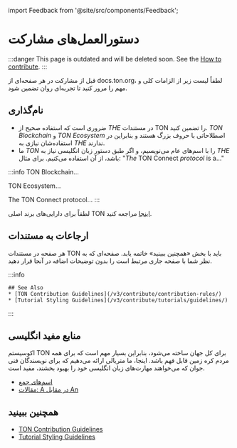 import Feedback from '@site/src/components/Feedback';

# دستورالعمل‌های مشارکت

:::danger
This page is outdated and will be deleted soon.
See the [How to contribute](/v3/contribute/).
:::

قبل از مشارکت در هر صفحه‌ای از docs.ton.org، لطفاً لیست زیر از الزامات کلی و مهم را مرور کنید تا تجربه‌ای روان تضمین شود.

## نام‌گذاری

- ضروری است که استفاده صحیح از *THE* در مستندات TON را تضمین کنید. *TON Blockchain* و *TON Ecosystem* اصطلاحاتی با حروف بزرگ هستند و بنابراین در استفاده‌شان نیازی به *THE* ندارند.
- ما *TON* را با اسم‌های عام می‌نویسیم، و اگر طبق دستور زبان انگلیسی نیاز به *THE* باشد، از آن استفاده می‌کنیم. برای مثال: "*The* TON Connect *protocol* is a..."

:::info
TON Blockchain...

TON Ecosystem...

The TON Connect protocol...
:::

لطفاً برای دارایی‌های برند اصلی TON [اینجا](https://ton.org/en/brand-assets) مراجعه کنید.

## ارجاعات به مستندات

هر صفحه در مستندات TON باید با بخش «همچنین ببینید» خاتمه یابد. صفحه‌ای که به نظر شما با صفحه جاری مرتبط است را بدون توضیحات اضافه در آنجا قرار دهید.

:::info

```
## See Also
* [TON Contribution Guidelines](/v3/contribute/contribution-rules/)
* [Tutorial Styling Guidelines](/v3/contribute/tutorials/guidelines/)
```

:::

## منابع مفید انگلیسی

اکوسیستم TON برای کل جهان ساخته می‌شود، بنابراین بسیار مهم است که برای همه مردم کره زمین قابل فهم باشد. اینجا، ما متریالی ارائه می‌دهیم که برای نویسندگان فنی جوان که می‌خواهند مهارت‌های زبان انگلیسی خود را بهبود بخشند، مفید است.

- [اسم‌های جمع](https://www.grammarly.com/blog/plural-nouns/)
- [مقالات: A در مقابل An](https://owl.purdue.edu/owl/general_writing/grammar/articles_a_versus_an.html)

## همچنین ببینید

- [TON Contribution Guidelines](/v3/contribute/contribution-rules/)
- [Tutorial Styling Guidelines](/v3/contribute/tutorials/guidelines/)

<Feedback />

